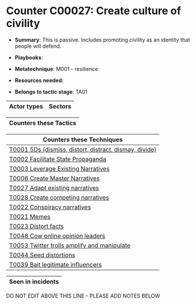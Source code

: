 # Counter C00027: Create culture of civility

* **Summary**: This is passive.  Includes promoting civility as an identity that people will defend. 

* **Playbooks**: 

* **Metatechnique**: M001 - resilience

* **Resources needed:** 

* **Belongs to tactic stage**: TA01


| Actor types | Sectors |
| ----------- | ------- |



| Counters these Tactics |
| ---------------------- |



| Counters these Techniques |
| ------------------------- |
| [T0001 5Ds (dismiss, distort, distract, dismay, divide)](../techniques/T0001.md) |
| [T0002 Facilitate State Propaganda](../techniques/T0002.md) |
| [T0003 Leverage Existing Narratives](../techniques/T0003.md) |
| [T0006 Create Master Narratives](../techniques/T0006.md) |
| [T0027 Adapt existing narratives](../techniques/T0027.md) |
| [T0028 Create competing narratives](../techniques/T0028.md) |
| [T0022 Conspiracy narratives](../techniques/T0022.md) |
| [T0021 Memes](../techniques/T0021.md) |
| [T0023 Distort facts](../techniques/T0023.md) |
| [T0048 Cow online opinion leaders](../techniques/T0048.md) |
| [T0053 Twitter trolls amplify and manipulate](../techniques/T0053.md) |
| [T0044 Seed distortions](../techniques/T0044.md) |
| [T0039 Bait legitimate influencers](../techniques/T0039.md) |



| Seen in incidents |
| ----------------- |


DO NOT EDIT ABOVE THIS LINE - PLEASE ADD NOTES BELOW